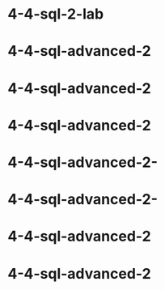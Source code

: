 # 4-4-sql-2-lab
# 4-4-sql-advanced-2
# 4-4-sql-advanced-2
# 4-4-sql-advanced-2
# 4-4-sql-advanced-2-
# 4-4-sql-advanced-2-
# 4-4-sql-advanced-2
# 4-4-sql-advanced-2
